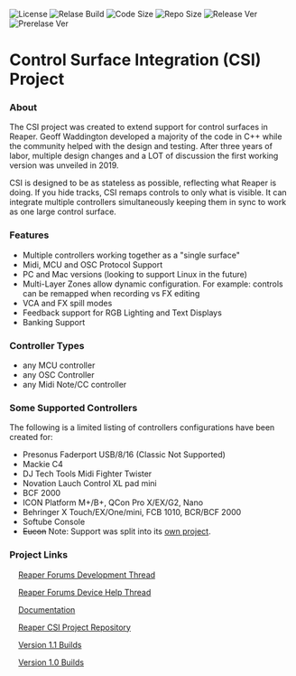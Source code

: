 ![License](https://img.shields.io/github/license/reaper-csi/reaper_csurf_integrator)
![Relase Build](https://img.shields.io/github/workflow/status/reaper-csi/reaper_csurf_integrator/Build?label=release%20build)
![Code Size](https://img.shields.io/github/languages/code-size/reaper-csi/reaper_csurf_integrator)
![Repo Size](https://img.shields.io/github/repo-size/reaper-csi/reaper_csurf_integrator)
![Release Ver](https://img.shields.io/github/v/release/reaper-csi/reaper_csurf_integrator)
![Prerelase Ver](https://img.shields.io/github/v/release/reaper-csi/reaper_csurf_integrator?include_prereleases)

# Control Surface Integration (CSI) Project

### About

The CSI project was created to extend support for control surfaces in Reaper. Geoff Waddington developed a majority of the code in C++ while the community helped with the design and testing. After three years of labor, multiple design changes and a LOT of discussion the first working version was unveiled in 2019.

CSI is designed to be as stateless as possible, reflecting what Reaper is doing. If you hide tracks, CSI remaps controls to only what is visible. It can integrate multiple controllers simultaneously keeping them in sync to work as one large control surface. 

### Features

- Multiple controllers working together as a "single surface"
- Midi, MCU and OSC Protocol Support
- PC and Mac versions (looking to support Linux in the future) 
- Multi-Layer Zones allow dynamic configuration. For example: controls can be remapped when recording vs FX editing
- VCA and FX spill modes
- Feedback support for RGB Lighting and Text Displays
- Banking Support



### Controller Types

- any MCU controller
- any OSC Controller
- any Midi Note/CC controller

### Some Supported Controllers

The following is a limited listing of controllers configurations have been created for:

- Presonus Faderport USB/8/16 (Classic Not Supported)
- Mackie C4
- DJ Tech Tools Midi Fighter Twister
- Novation Lauch Control XL pad mini
- BCF 2000
- ICON Platform M+/B+, QCon Pro X/EX/G2, Nano
- Behringer X Touch/EX/One/mini, FCB 1010, BCR/BCF 2000
- Softube Console 
- ~~Eucon~~ Note: Support was split into its [own project](https://github.com/reaper-csi/reaper_csurf_integrator).


### Project Links
&nbsp;&nbsp;&nbsp;&nbsp;[Reaper Forums Development Thread](https://forum.cockos.com/showthread.php?t=183143)

&nbsp;&nbsp;&nbsp;&nbsp;[Reaper Forums Device Help Thread](https://forum.cockos.com/showthread.php?t=245280)

&nbsp;&nbsp;&nbsp;&nbsp;[Documentation](https://github.com/GeoffAWaddington/reaper_csurf_integrator/wiki)

&nbsp;&nbsp;&nbsp;&nbsp;[Reaper CSI Project Repository](https://github.com/reaper-csi/reaper_csurf_integrator)

&nbsp;&nbsp;&nbsp;&nbsp;[Version 1.1 Builds](https://stash.reaper.fm/v/42437/CSI%20v1_1.zip)

&nbsp;&nbsp;&nbsp;&nbsp;[Version 1.0 Builds](https://stash.reaper.fm/v/40638/CSI%20v1_0.zip)
